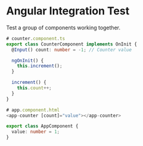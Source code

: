 # Angular Integration Test

Test a group of components working together.

```ts
# counter.component.ts
export class CounterComponent implements OnInit {
  @Input() count: number = -1; // Counter value

  ngOnInit() {
    this.increment();
  }

  increment() {
    this.count++;
  }
}
```

```ts
# app.component.html
<app-counter [count]="value"></app-counter>
```

```ts
export class AppComponent {
  value: number = 1;
}
```
